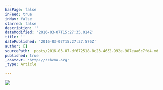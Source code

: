 ```yaml
---
hasPage: false
inFeed: true
inNav: false
starred: false
description: ''
dateModified: '2016-03-07T15:27:35.014Z'
title: ''
datePublished: '2016-03-07T15:27:37.576Z'
author: []
sourcePath: _posts/2016-03-07-df672518-8c23-4632-992e-907eaa6c7fd4.md
published: true
_context: 'http://schema.org'
_type: Article

---
```

![](https://the-grid-user-content.s3-us-west-2.amazonaws.com/940a9800-3b7c-4535-8d13-1346ade32aa7.jpg)